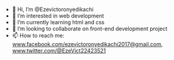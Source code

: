 - 👋 Hi, I’m @Ezevictoronyedikachi
- 👀 I’m interested in web development
- 🌱 I’m currently learning html and css
- 💞️ I’m looking to collaborate on front-end development project
- 📫 How to reach me: www.facebook.com/ezevictoronyedikachi2017@gmail.com, www.twitter.com/@EzeVict22423521

<!---
Ezevictoronyedikachi/Ezevictoronyedikachi is a ✨ special ✨ repository because its `README.md` (this file) appears on your GitHub profile.
You can click the Preview link to take a look at your changes.
--->
